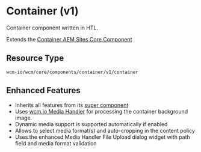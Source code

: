 Container (v1)
====
Container component written in HTL.

Extends the [Container AEM Sites Core Component][extends-component]

## Resource Type
```
wcm-io/wcm/core/components/container/v1/container
```

## Enhanced Features

* Inherits all features from its [super component][extends-component]
* Uses [wcm.io Media Handler][wcmio-handler-media] for processing the container background image.
* Dynamic media support is supported automatically if enabled
* Allows to select media format(s) and auto-cropping in the content policy
* Uses the enhanced Media Handler File Upload dialog widget with path field and media format validation

[extends-component]: https://github.com/adobe/aem-core-wcm-components/tree/master/content/src/content/jcr_root/apps/core/wcm/components/container/v1/container
[wcmio-handler-media]: https://wcm.io/handler/media/
